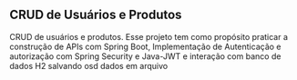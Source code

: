 ## CRUD de Usuários e Produtos
CRUD de usuários e produtos. Esse projeto tem como propósito praticar a construção de APIs com Spring Boot, Implementação de Autenticação e autorização com Spring Security e Java-JWT e interação com banco de dados H2 salvando osd dados em arquivo
